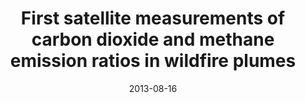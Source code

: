 ---
title: "First satellite measurements of carbon dioxide and methane emission ratios in wildfire plumes"
collection: publications
permalink: /publication/2013-08-16-Ross
date: 2013-08-16
venue: 'Geophysical Research Letters'
paperurl: 'https://doi.org/doi:10.1002/grl.50733'
citation: '<b>9</b> - Ross A.N., Wooster M.J., Boesch H. and Parker R., First satellite measurements of carbon dioxide and methane emission ratios in wildfire plumes, Geophysical Research Letters, 40, 4098-4102, (2013-08-16). <a href="https://doi.org/doi:10.1002/grl.50733">doi:10.1002/grl.50733</a> (cited 22 times)

'
---